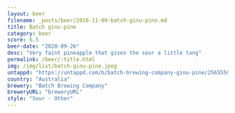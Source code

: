```yaml
---
layout: beer
filename: _posts/beer/2016-11-09-batch-ginu-pine.md
title: Batch ginu-pine
category: beer
score: 6.5
beer-date: "2020-09-26"
desc: "Very faint pineapple that gives the sour a little tang"
permalink: /beer/:title.html
img: /img/list/batch-ginu-pine.jpeg
untappd: "https://untappd.com/b/batch-brewing-company-ginu-pine/2565556"
country: "Australia"
brewery: "Batch Brewing Company"
breweryURL: "breweryURL"
style: "Sour - Other"
---
```

